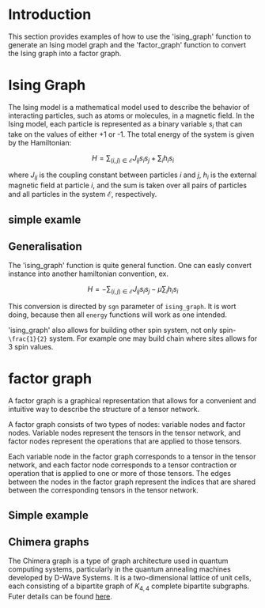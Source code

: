 # Introduction
This section provides examples of how to use the 'ising_graph' function to generate an Ising model graph and the 'factor_graph' function to convert the Ising graph into a factor graph.

# Ising Graph
The Ising model is a mathematical model used to describe the behavior of interacting particles, such as atoms or molecules, in a magnetic field. In the Ising model, each particle is represented as a binary variable $s_i$ that can take on the values of either +1 or -1. The total energy of the system is given by the Hamiltonian:

$$H =  \sum_{(i,j) \in \mathcal{E}} J_{ij} s_i s_j + \sum_{i} h_i s_i$$

where $J_{ij}$ is the coupling constant between particles $i$ and $j$, $h_i$ is the external magnetic field at particle $i$, and the sum is taken over all pairs of particles and all particles in the system $\mathcal{E}$, respectively.


## simple examle


## Generalisation

The 'ising_graph' function is quite general function. One can easly convert instance into another hamiltonian convention, ex.
```math
H = - \sum_{(i,j) \in \mathcal{E}} J_{ij} s_i s_j - \mu \sum_{i} h_i s_i
```
This conversion is directed by `sgn` parameter of `ising_graph`. It is wort doing, because then all `energy` functions will work as one intended.


'ising_graph' also allows for building other spin system, not only spin-``\frac{1}{2}`` system. For example one may build chain where sites allows for 3 spin values.



# factor graph

A factor graph is a graphical representation that allows for a convenient and intuitive way to describe the structure of a tensor network.

A factor graph consists of two types of nodes: variable nodes and factor nodes. Variable nodes represent the tensors in the tensor network, and factor nodes represent the operations that are applied to those tensors.

Each variable node in the factor graph corresponds to a tensor in the tensor network, and each factor node corresponds to a tensor contraction or operation that is applied to one or more of those tensors. The edges between the nodes in the factor graph represent the indices that are shared between the corresponding tensors in the tensor network.

## Simple example



## Chimera graphs
The Chimera graph is a type of graph architecture used in quantum computing systems, particularly in the quantum annealing machines developed by D-Wave Systems. It is a two-dimensional lattice of unit cells, each consisting of a bipartite graph of $K_{4,4}$ complete bipartite subgraphs. Futer details can be found [here](https://docs.dwavesys.com/docs/latest/c_gs_4.html#chimera-graph).

